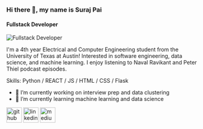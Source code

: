 

### Hi there 👋, my name is Suraj Pai
#### Fullstack Developer
![Fullstack Developer](https://1drv.ms/i/s!ApE6nrcmWXDhjYQoaZKu6V6TT0jomQ?e=jWHYI4)

I'm a 4th year Electrical and Computer Engineering student from the University of Texas at Austin! Interested in software engineering, data science, and machine learning. I enjoy listening to Naval Ravikant and Peter Thiel podcast episodes.

Skills: Python / REACT / JS / HTML / CSS / Flask

- 🔭 I’m currently working on interview prep and data clustering 
- 🌱 I’m currently learning machine learning and data science 


[<img src='https://cdn.jsdelivr.net/npm/simple-icons@3.0.1/icons/github.svg' alt='github' height='40'>](https://github.com/paisuraj)  [<img src='https://cdn.jsdelivr.net/npm/simple-icons@3.0.1/icons/linkedin.svg' alt='linkedin' height='40'>](https://www.linkedin.com/in/suraj-r-pai/)  [<img src='https://cdn.jsdelivr.net/npm/simple-icons@3.0.1/icons/medium.svg' alt='medium' height='40'>](/@surajpai_29723)  
